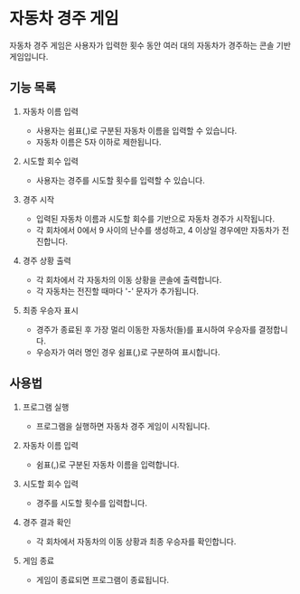 # 자동차 경주 게임

자동차 경주 게임은 사용자가 입력한 횟수 동안 여러 대의 자동차가 경주하는 콘솔 기반 게임입니다.

## 기능 목록

1. 자동차 이름 입력
    - 사용자는 쉼표(,)로 구분된 자동차 이름을 입력할 수 있습니다.
    - 자동차 이름은 5자 이하로 제한됩니다.

2. 시도할 회수 입력
    - 사용자는 경주를 시도할 횟수를 입력할 수 있습니다.

3. 경주 시작
    - 입력된 자동차 이름과 시도할 회수를 기반으로 자동차 경주가 시작됩니다.
    - 각 회차에서 0에서 9 사이의 난수를 생성하고, 4 이상일 경우에만 자동차가 전진합니다.

4. 경주 상황 출력
    - 각 회차에서 각 자동차의 이동 상황을 콘솔에 출력합니다.
    - 각 자동차는 전진할 때마다 '-' 문자가 추가됩니다.

5. 최종 우승자 표시
    - 경주가 종료된 후 가장 멀리 이동한 자동차(들)를 표시하여 우승자를 결정합니다.
    - 우승자가 여러 명인 경우 쉼표(,)로 구분하여 표시합니다.

## 사용법

1. 프로그램 실행
    - 프로그램을 실행하면 자동차 경주 게임이 시작됩니다.

2. 자동차 이름 입력
    - 쉼표(,)로 구분된 자동차 이름을 입력합니다.

3. 시도할 회수 입력
    - 경주를 시도할 횟수를 입력합니다.

4. 경주 결과 확인
    - 각 회차에서 자동차의 이동 상황과 최종 우승자를 확인합니다.

5. 게임 종료
    - 게임이 종료되면 프로그램이 종료됩니다.

